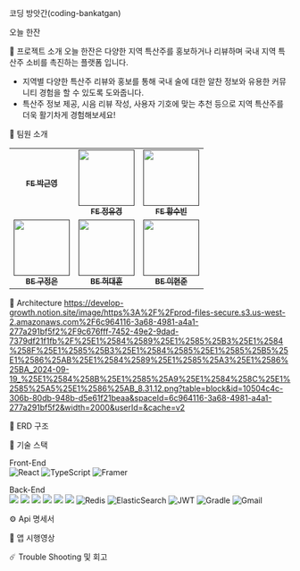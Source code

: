 코딩 방앗간(coding-bankatgan)

오늘 한잔

📎 프로젝트 소개
오늘 한잔은 다양한 지역 특산주를 홍보하거나 리뷰하며 
국내 지역 특산주 소비를 촉진하는 플랫폼 입니다.

- 지역별 다양한 특산주 리뷰와 홍보를 통해 국내 술에 대한 알찬 정보와 유용한 커뮤니티 경험을 할 수 있도록 도와줍니다.
- 특산주 정보 제공, 시음 리뷰 작성, 사용자 기호에 맞는 추천 등으로 지역 특산주를 더욱 활기차게 경험해보세요!

📎 팀원 소개

<table>
  <tbody>
    <tr>
      <td align="center"><a href=""><img src="width="100px;" alt=""/><br /><sub><b>FE 박근영</b></sub></a><br /></td>
      <td align="center"><a href=""><img src="" width="100px;" alt=""/><br /><sub><b>FE 정유경</b></sub></a><br /></td>
      <td align="center"><a href=""><img src="" width="100px;" alt=""/><br /><sub><b>FE 황수빈</b></sub></a><br /></td>
     <tr/>
      <td align="center"><a href=""><img src="" width="100px;" alt=""/><br /><sub><b>BE 구정은</b></sub></a><br /></td>
      <td align="center"><a href=""><img src="" width="100px;" alt=""/><br /><sub><b>BE 허대훈</b></sub></a><br /></td>
      <td align="center"><a href=""><img src="" width="100px;" alt=""/><br /><sub><b>BE 이현준</b></sub></a><br /></td>
    </tr>
  </tbody>
</table>

🗼 Architecture
https://develop-growth.notion.site/image/https%3A%2F%2Fprod-files-secure.s3.us-west-2.amazonaws.com%2F6c964116-3a68-4981-a4a1-277a291bf5f2%2F9c676fff-7452-49e2-9dad-7379df21f1fb%2F%25E1%2584%2589%25E1%2585%25B3%25E1%2584%258F%25E1%2585%25B3%25E1%2584%2585%25E1%2585%25B5%25E1%2586%25AB%25E1%2584%2589%25E1%2585%25A3%25E1%2586%25BA_2024-09-19_%25E1%2584%258B%25E1%2585%25A9%25E1%2584%258C%25E1%2585%25A5%25E1%2586%25AB_8.31.12.png?table=block&id=10504c4c-306b-80db-948b-d5e61f21beaa&spaceId=6c964116-3a68-4981-a4a1-277a291bf5f2&width=2000&userId=&cache=v2

💽 ERD 구조


📎 기술 스택  

Front-End  
![React](https://img.shields.io/badge/react-%2320232a.svg?style=for-the-badge&logo=react&logoColor=%2361DAFB)
![TypeScript](https://img.shields.io/badge/typescript-%23007ACC.svg?style=for-the-badge&logo=typescript&logoColor=white)
![Framer](https://img.shields.io/badge/Framer-black?style=for-the-badge&logo=framer&logoColor=blue)

Back-End  
<img src="https://img.shields.io/badge/java-007396?style=for-the-badge&logo=java&logoColor=white">
<img src="https://img.shields.io/badge/mariaDB-003545?style=for-the-badge&logo=mariaDB&logoColor=white">
<img src="https://img.shields.io/badge/springboot-6DB33F?style=for-the-badge&logo=springboot&logoColor=white">
<img src="https://img.shields.io/badge/amazonaws-232F3E?style=for-the-badge&logo=amazonaws&logoColor=white">
<img src="https://img.shields.io/badge/github-181717?style=for-the-badge&logo=github&logoColor=white">
<img src="https://img.shields.io/badge/git-F05032?style=for-the-badge&logo=git&logoColor=white">
![Redis](https://img.shields.io/badge/redis-%23DD0031.svg?style=for-the-badge&logo=redis&logoColor=white)
![ElasticSearch](https://img.shields.io/badge/-ElasticSearch-005571?style=for-the-badge&logo=elasticsearch)
![JWT](https://img.shields.io/badge/JWT-black?style=for-the-badge&logo=JSON%20web%20tokens)
![Gradle](https://img.shields.io/badge/Gradle-02303A.svg?style=for-the-badge&logo=Gradle&logoColor=white)
![Gmail](https://img.shields.io/badge/Gmail-D14836?style=for-the-badge&logo=gmail&logoColor=white)


⚙️ Api 명세서  

📱 앱 시행영상  

☄️ Trouble Shooting 및 회고



